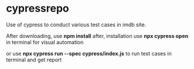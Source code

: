 # cypressrepo
Use of cypress to conduct various test cases in imdb site.

After downloading, 
use **npm install**
after, installation
use **npx cypress open** in terminal for visual automation

or use **npx cypress run --spec cypress/index.js**
to run test cases in terminal and get report
